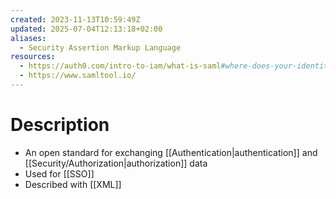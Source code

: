 ```yaml
---
created: 2023-11-13T10:59:49Z
updated: 2025-07-04T12:13:18+02:00
aliases:
  - Security Assertion Markup Language
resources:
  - https://auth0.com/intro-to-iam/what-is-saml#where-does-your-identity-platform-idp-fit-with-saml-20-and-single-sign-on
  - https://www.samltool.io/
---
```

# Description
- An open standard for exchanging [[Authentication|authentication]] and [[Security/Authorization|authorization]] data
- Used for [[SSO]]
- Described with [[XML]]